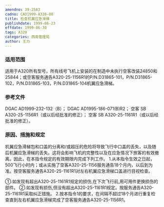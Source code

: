```yaml
---
amendno: 39-2583
cadno: CAD1999-A320-08
title: 检查机翼应急滑梯
publishdate: 1999-06-23
effdate: 1999-06-30
tags: A320
categories: 西南管理局
author: 王力
---
```


### 适用范围 
适用于A320所有型号，所有线号飞机上安装的在制造中未执行空客改装24850和25844；或空客服务通告A320-25-1156R1的P/N.D31865-101，P/N.D31865-102，P/N.D31865-103，P/N.D31865-104机翼应急滑梯。

### 参考文件
DGAC AD1999-232-132（B）；
  DGAC AD1995-186-071(B)R2；
空客 SB A320-25-1156R1（或以后经批准的修正）；
空客 SB A320-25-1161R1（或以后经批准的修正）。

### 原因、措施和规定 
机翼应急滑梯包和口盖的分离和/或超压的危险将导致飞行中口盖的丢失，以及随后机翼应急滑梯的丢失。这将会影响飞机的完整性以及在应急情况下旅客的有效撤离。因此，在本指令规定的有效期限内完成下列工作。 
1.从本指令生效之日起，500飞行小时内；或从实施了空客A320-25-1156服务通告18个月内，以后到为准。按空客服务通告A320-25-1161R1对左右机翼应急滑梯口盖进行目视检查。
  
①.如发现有超出A320-25-1161R1规定的损伤,在下次飞行前,用可用件更换损伤的部件。 ②.如发现有损伤,但没有超出A320-25-1161R1规定。按服务通告A320-25-1161R1采取纠正措施。 
2.按本指令1的要求，在间隔不超过18个月进行重复检查直到左右机翼应急滑梯完成了空客服务通告A320-25-1156R1。
